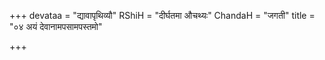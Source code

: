 +++
devataa = "द्यावापृथिव्यौ"
RShiH = "दीर्घतमा औचथ्यः"
ChandaH = "जगती"
title = "०४ अयं देवानामपसामपस्तमो"

+++
